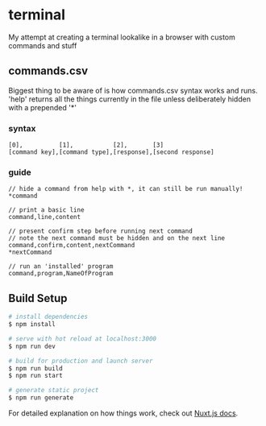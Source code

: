 # terminal
My attempt at creating a terminal lookalike in a browser with custom commands and stuff

## commands.csv
Biggest thing to be aware of is how commands.csv syntax works and runs.
'help' returns all the things currently in the file unless deliberately hidden with a prepended '*'

### syntax
```
[0],          [1],           [2],       [3]
[command key],[command type],[response],[second response]
```

### guide
```
// hide a command from help with *, it can still be run manually!
*command

// print a basic line
command,line,content

// present confirm step before running next command
// note the next command must be hidden and on the next line
command,confirm,content,nextCommand
*nextCommand

// run an 'installed' program
command,program,NameOfProgram
```


## Build Setup

```bash
# install dependencies
$ npm install

# serve with hot reload at localhost:3000
$ npm run dev

# build for production and launch server
$ npm run build
$ npm run start

# generate static project
$ npm run generate
```

For detailed explanation on how things work, check out [Nuxt.js docs](https://nuxtjs.org).
